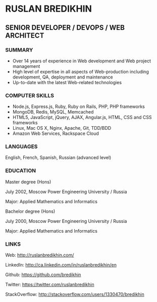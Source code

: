 RUSLAN BREDIKHIN
================

SENIOR DEVELOPER / DEVOPS / WEB ARCHITECT
-----------------------------------------

### SUMMARY

* Over 14 years of experience in Web development and Web project management
* High level of expertise in all aspects of Web-production including development, QA, deployment and maintenance
* Up-to-date with the latest Web-related technologies

### COMPUTER SKILLS

* Node.js, Express.js, Ruby, Ruby on Rails, PHP, PHP frameworks
* MongoDB, Redis, MySQL, Memcached
* HTML5, JavaScript, jQuery, AJAX, Angular.js, HTML, CSS and CSS frameworks
* Linux, Mac OS X, Nginx, Apache, Git, TDD/BDD
* Amazon Web Services, Rackspace Cloud

### LANGUAGES

English, French, Spanish, Russian (advanced level)

### EDUCATION

Master degree (Hons)

July 2002, Moscow Power Engineering University / Russia

Major: Applied Mathematics and Informatics

Bachelor degree (Hons)

July 2000, Moscow Power Engineering University / Russia

Major: Applied Mathematics and Informatics

### LINKS

Web: http://ruslanbredikhin.com/

LinkedIn: http://ca.linkedin.com/in/ruslanbredikhin/en

Github: https://github.com/bredikhin

Twitter: https://twitter.com/ruslanbredikhin

StackOverflow: http://stackoverflow.com/users/1330470/bredikhin